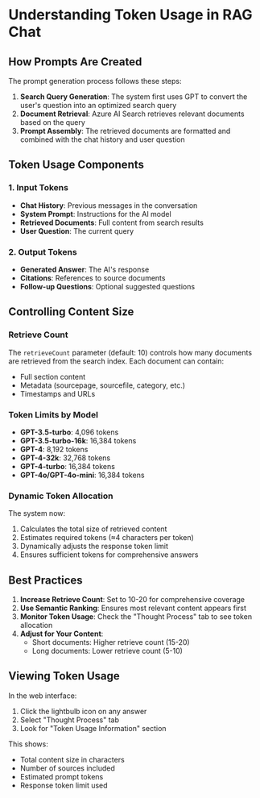 # Understanding Token Usage in RAG Chat

## How Prompts Are Created

The prompt generation process follows these steps:

1. **Search Query Generation**: The system first uses GPT to convert the user's question into an optimized search query
2. **Document Retrieval**: Azure AI Search retrieves relevant documents based on the query
3. **Prompt Assembly**: The retrieved documents are formatted and combined with the chat history and user question

## Token Usage Components

### 1. Input Tokens
- **Chat History**: Previous messages in the conversation
- **System Prompt**: Instructions for the AI model
- **Retrieved Documents**: Full content from search results
- **User Question**: The current query

### 2. Output Tokens
- **Generated Answer**: The AI's response
- **Citations**: References to source documents
- **Follow-up Questions**: Optional suggested questions

## Controlling Content Size

### Retrieve Count
The `retrieveCount` parameter (default: 10) controls how many documents are retrieved from the search index. Each document can contain:
- Full section content
- Metadata (sourcepage, sourcefile, category, etc.)
- Timestamps and URLs

### Token Limits by Model
- **GPT-3.5-turbo**: 4,096 tokens
- **GPT-3.5-turbo-16k**: 16,384 tokens
- **GPT-4**: 8,192 tokens
- **GPT-4-32k**: 32,768 tokens
- **GPT-4-turbo**: 16,384 tokens
- **GPT-4o/GPT-4o-mini**: 16,384 tokens

### Dynamic Token Allocation
The system now:
1. Calculates the total size of retrieved content
2. Estimates required tokens (≈4 characters per token)
3. Dynamically adjusts the response token limit
4. Ensures sufficient tokens for comprehensive answers

## Best Practices

1. **Increase Retrieve Count**: Set to 10-20 for comprehensive coverage
2. **Use Semantic Ranking**: Ensures most relevant content appears first
3. **Monitor Token Usage**: Check the "Thought Process" tab to see token allocation
4. **Adjust for Your Content**: 
   - Short documents: Higher retrieve count (15-20)
   - Long documents: Lower retrieve count (5-10)

## Viewing Token Usage

In the web interface:
1. Click the lightbulb icon on any answer
2. Select "Thought Process" tab
3. Look for "Token Usage Information" section

This shows:
- Total content size in characters
- Number of sources included
- Estimated prompt tokens
- Response token limit used
